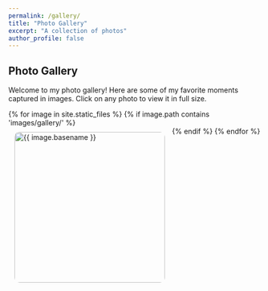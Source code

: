 ```yaml
---
permalink: /gallery/
title: "Photo Gallery"
excerpt: "A collection of photos"
author_profile: false
---
```


## Photo Gallery

Welcome to my photo gallery! Here are some of my favorite moments captured in images. Click on any photo to view it in full size.

<style>
  .gallery {
    display: flex;
    flex-wrap: wrap;
    justify-content: space-around;
  }
  .gallery img {
    margin: 10px;
    border-radius: 10px;
    width: 300px; /* Adjust as needed */
    height: auto;
    transition: transform 0.2s;
  }
  .gallery img:hover {
    transform: scale(1.05);
  }
</style>

<div class="gallery">
    {% for image in site.static_files %}
        {% if image.path contains 'images/gallery/' %}
            <div class="photo">
                <img src="{{ site.baseurl }}{{ image.path }}" alt="{{ image.basename }}" loading="lazy">
            </div>
        {% endif %}
    {% endfor %}
</div>

